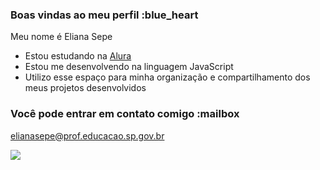 ### Boas vindas ao meu perfil :blue_heart

Meu nome é Eliana Sepe

- Estou estudando na [Alura](https://www.alura.com.br)
- Estou me desenvolvendo na linguagem JavaScript
- Utilizo esse espaço para minha organização e compartilhamento dos meus projetos desenvolvidos

### Você pode entrar em contato comigo :mailbox

elianasepe@prof.educacao.sp.gov.br


![](https://tenor.com/pt-BR/view/todo-yo-ok-muy-bien-donald-duck-gif-25995675)





